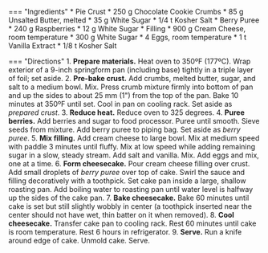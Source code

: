 === "Ingredients"
    * Pie Crust
        * 250 g Chocolate Cookie Crumbs
        * 85 g Unsalted Butter, melted
        * 35 g White Sugar
        * 1/4 t Kosher Salt
    * Berry Puree
        * 240 g Raspberries
        * 12 g White Sugar
    * Filling
        * 900 g Cream Cheese, room temperature
        * 300 g White Sugar
        * 4 Eggs, room temperature
        * 1 t Vanilla Extract
        * 1/8 t Kosher Salt

=== "Directions"
    1. **Prepare materials.** Heat oven to 350ºF (177ºC). Wrap exterior of a 9-inch springform pan (including base) tightly in a triple layer of foil; set aside.
    2. **Pre-bake crust.** Add crumbs, melted butter, sugar, and salt to a medium bowl. Mix. Press crumb mixture firmly into bottom of pan and up the sides to about 25 mm (1") from the top of the pan. Bake 10 minutes at 350ºF until set. Cool in pan on cooling rack. Set aside as *prepared crust*.
    3. **Reduce heat.** Reduce oven to 325 degrees.
    4. **Puree berries.** Add berries and sugar to food processor. Puree until smooth. Sieve seeds from mixture. Add berry puree to piping bag. Set aside as *berry puree*.
    5. **Mix filling.** Add cream cheese to large bowl. Mix at medium speed with paddle 3 minutes until fluffy. Mix at low speed while adding remaining sugar in a slow, steady stream. Add salt and vanilla. Mix. Add eggs and mix, one at a time.
    6. **Form cheesecake.** Pour cream cheese filling over crust. Add small droplets of *berry puree* over top of cake. Swirl the sauce and filling decoratively with a toothpick. Set cake pan inside a large, shallow roasting pan. Add boiling water to roasting pan until water level is halfway up the sides of the cake pan.
    7. **Bake cheesecake.** Bake 60 minutes until cake is set but still slightly wobbly in center (a toothpick inserted near the center should not have wet, thin batter on it when removed).
    8. **Cool cheesecake.** Transfer cake pan to cooling rack. Rest 60 minutes until cake is room temperature. Rest 6 hours in refrigerator.
    9. **Serve.** Run a knife around edge of cake. Unmold cake. Serve.

[^1]:
    Perelman, Deb. ["Raspberry Swirl Cheesecake."](https://smittenkitchen.com/2014/08/raspberry-swirl-cheesecake/) *Smitten Kitchen.* 25 April 2017.
